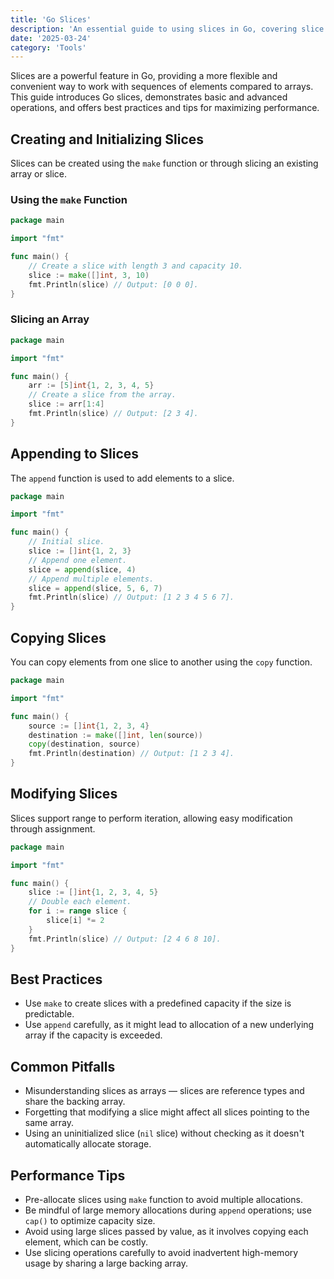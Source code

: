 ```yaml
---
title: 'Go Slices'
description: 'An essential guide to using slices in Go, covering slice creation, manipulation, and performance tips'
date: '2025-03-24'
category: 'Tools'
---
```


Slices are a powerful feature in Go, providing a more flexible and convenient way to work with sequences of elements compared to arrays. This guide introduces Go slices, demonstrates basic and advanced operations, and offers best practices and tips for maximizing performance.

## Creating and Initializing Slices

Slices can be created using the `make` function or through slicing an existing array or slice.

### Using the `make` Function

```go
package main

import "fmt"

func main() {
	// Create a slice with length 3 and capacity 10.
	slice := make([]int, 3, 10)
	fmt.Println(slice) // Output: [0 0 0].
}
```

### Slicing an Array

```go
package main

import "fmt"

func main() {	
	arr := [5]int{1, 2, 3, 4, 5}
	// Create a slice from the array.
	slice := arr[1:4]
	fmt.Println(slice) // Output: [2 3 4].
}
```

## Appending to Slices

The `append` function is used to add elements to a slice.

```go
package main

import "fmt"

func main() {
	// Initial slice.
	slice := []int{1, 2, 3}
	// Append one element.
	slice = append(slice, 4)
	// Append multiple elements.
	slice = append(slice, 5, 6, 7)
	fmt.Println(slice) // Output: [1 2 3 4 5 6 7].
}
```

## Copying Slices

You can copy elements from one slice to another using the `copy` function.

```go
package main

import "fmt"

func main() {
	source := []int{1, 2, 3, 4}
	destination := make([]int, len(source))
	copy(destination, source)
	fmt.Println(destination) // Output: [1 2 3 4].
}
```

## Modifying Slices

Slices support range to perform iteration, allowing easy modification through assignment.

```go
package main

import "fmt"

func main() {
	slice := []int{1, 2, 3, 4, 5}
	// Double each element.
	for i := range slice {
		slice[i] *= 2
	}
	fmt.Println(slice) // Output: [2 4 6 8 10].
}
```

## Best Practices

- Use `make` to create slices with a predefined capacity if the size is predictable.
- Use `append` carefully, as it might lead to allocation of a new underlying array if the capacity is exceeded.

## Common Pitfalls

- Misunderstanding slices as arrays — slices are reference types and share the backing array.
- Forgetting that modifying a slice might affect all slices pointing to the same array.
- Using an uninitialized slice (`nil` slice) without checking as it doesn't automatically allocate storage.

## Performance Tips

- Pre-allocate slices using `make` function to avoid multiple allocations.
- Be mindful of large memory allocations during `append` operations; use `cap()` to optimize capacity size.
- Avoid using large slices passed by value, as it involves copying each element, which can be costly.
- Use slicing operations carefully to avoid inadvertent high-memory usage by sharing a large backing array.